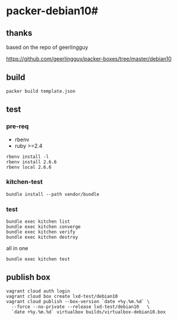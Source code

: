 # packer-debian10#

## thanks

based on the repo of geerlingguy

https://github.com/geerlingguy/packer-boxes/tree/master/debian10

## build

```shell
packer build template.json
```

## test

### pre-req

- rbenv
- ruby >=2.4

```shell
rbenv install -l
rbenv install 2.6.6
rbenv local 2.6.6
```

### kitchen-test

```shell
bundle install --path vendor/bundle
```

### test

```shell
bundle exec kitchen list
bundle exec kitchen converge
bundle exec kitchen verify
bundle exec kitchen destroy
```

all in one 

```shell
bundle exec kitchen test
```

## publish box

```shell
vagrant cloud auth login
vagrant cloud box create lxd-test/debian10
vagrant cloud publish --box-version `date +%y.%m.%d` \
  --force --no-private --release lxd-test/debian10   \
  `date +%y.%m.%d` virtualbox builds/virtualbox-debian10.box
```

